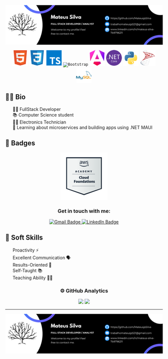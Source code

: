 <div width=100%>
  <img src="resources/Banner.png">
</div>
<p></p>

<div align="center">
  <code><img width="50" src="https://github.com/devicons/devicon/blob/master/icons/html5/html5-original.svg" title="HTML5" alt="HTML5"/></code>
  <code><img width="50" src="https://github.com/devicons/devicon/blob/master/icons/css3/css3-original.svg" title="CSS3" alt="CSS3"/></code>
  <code><img width="50" src="https://github.com/devicons/devicon/blob/master/icons/typescript/typescript-original.svg" title="TypeScript" alt="TypeScript"/></code>
  <code><img width="50" src="https://user-images.githubusercontent.com/25181517/183898054-b3d693d4-dafb-4808-a509-bab54cf5de34.png" alt="Bootstrap" title="Bootstrap"/></code>
  <code><img width="50" src="https://github.com/devicons/devicon/blob/master/icons/angular/angular-original.svg" title="Angular" alt="Angular"/></code>
  <code><img width="50" src="https://github.com/devicons/devicon/blob/master/icons/dotnetcore/dotnetcore-original.svg" title=".NET Core" alt=".NET Core"/></code>
  <code><img width="50" src="https://github.com/devicons/devicon/blob/master/icons/python/python-original.svg" title="Python" alt="Python"/></code>
  <code><img width="50" src="https://github.com/devicons/devicon/blob/master/icons/microsoftsqlserver/microsoftsqlserver-original.svg" title="SQL Server" alt="SQL Server"/></code>
  <code><img width="50" src="https://github.com/devicons/devicon/blob/master/icons/mysql/mysql-original-wordmark.svg" title="SQL" alt="SQL"/></code>
</div>
<div>
  <h2>👨‍💻 Bio</h2>
  <ul style="list-style-type:none;">
    <li>👨‍💻 FullStack Developer</li>
    <li>📚 Computer Science student</li>
    <li>👨‍🔧 Electronics Technician</li>
    <li>📘 Learning about microservices and building apps using .NET MAUI</li>
  </ul>
</div>
<div>
  <h2>🚀 Badges</h2>
  <div align="center">
    <img width="150" src="resources/aws-academy.png">
  </div>
</div>
<div align="center">
  <h3>Get in touch with me:</h3>
   <a href="mailto:trabalhomateusjs521@gmail.com" target="_blank">
    <img src="https://img.shields.io/badge/Gmail-D14836?style=for-the-badge&logo=gmail&logoColor=white" alt="Gmail Badge"/>
  </a>
  <a href="https://www.linkedin.com/in/mateus-silva-7b9796211/" target="_blank">
    <img src="https://img.shields.io/badge/LinkedIn-0077B5?style=for-the-badge&logo=linkedin&logoColor=white" alt="LinkedIn Badge"/>
  </a>
</div>
<div>
  <h2>🌟 Soft Skills</h2>
  <ul style="list-style-type:none;">
    <li>Proactivity ⚡</li>
    <li>Excellent Communication 🗣️</li>
    <li>Results-Oriented 🎯</li>
    <li>Self-Taught 📚</li>
    <li>Teaching Ability 👨‍🏫​</li>
  </ul>
</div>
<div>
  <div align="center">
    <h3>⚙️ GitHub Analytics</h3>
    <img height="200em" src="https://github-readme-stats.vercel.app/api?username=MateusjsSilva&show_icons=true&theme=github_dark_dimmed&count_private=true" />
    <img height="200em" src="https://github-readme-stats.vercel.app/api/top-langs/?username=MateusjsSilva&layout=donut&show_icons=true&theme=github_dark_dimmed&count_private=true"/>
  </div>
</div>

---
<div width=100%>
  <img src="resources/Banner.png">
</div>
